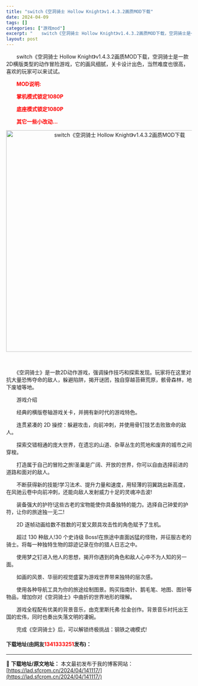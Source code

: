 ```yaml
---
title: "switch《空洞骑士 Hollow Knight》v1.4.3.2画质MOD下载"
date: 2024-04-09
tags: []
categories: ["游戏mod"]
excerpt: "　　switch《空洞骑士 Hollow Knight》v1.4.3.2画质MOD下载，空洞骑士是一款2D横版类型的动作冒险游戏，它的画风细腻，关卡设计出色，当然难度也很高，喜欢的玩家可以来试试。 　　MOD说明: 　　掌机模式锁定1080P 　　底座模式锁定1080P 　　其它一些小改动... &amp;&hellip;"
layout: post
---
```


 <p>　　switch《空洞骑士 Hollow Knight》v1.4.3.2画质MOD下载，空洞骑士是一款2D横版类型的动作冒险游戏，它的画风细腻，关卡设计出色，当然难度也很高，喜欢的玩家可以来试试。</p> <p><span style="color:#FF0000;"><strong>　　MOD说明:</strong></span></p> <p><span style="color:#FF0000;"><strong>　　掌机模式锁定1080P</strong></span></p> <p><span style="color:#FF0000;"><strong>　　底座模式锁定1080P</strong></span></p> <p><span style="color:#FF0000;"><strong>　　其它一些小改动...</strong></span></p> <p align="center"><img align="" border="0" src="https://lad.sfcrom.cn/wp-content/uploads/2024/04/20240409_6615057752008.webp" width="600" alt="switch《空洞骑士 Hollow Knight》v1.4.3.2画质MOD下载" /></p> <p align="center">&nbsp;</p> <p>　　《空洞骑士》是一款2D动作游戏，强调操作技巧和探索发现。玩家将在这里对抗大量恐怖夺命的敌人，躲避陷阱，揭开谜团，独自穿越苔藓荒原，骸骨森林，地下废墟等地。</p> <p>　　游戏介绍</p> <p>　　经典的横版卷轴游戏关卡，并拥有新时代的游戏特色。</p> <p>　　连贯紧凑的 2D 操控：躲避攻击，向前冲刺，并使用骨钉技艺击败致命的敌人。</p> <p>　　探索交错相通的庞大世界，在遗忘的山道、杂草丛生的荒地和废弃的城市之间穿梭。</p> <p>　　打造属于自己的冒险之旅!圣巢是广阔、开放的世界，你可以自由选择前进的道路和面对的敌人。</p> <p>　　不断获得新的技能!学习法术、提升力量和速度，用轻薄的羽翼跳出新高度，在风驰云卷中向前冲刺，还能向敌人发射威力十足的灵魂冲击波!</p> <p>　　装备强大的护符!这些古老的宝物能使你具备独特的能力。选择自己钟爱的护符，让你的旅途独一无二!</p> <p>　　2D 逐帧动画给数不胜数的可爱又颇具攻击性的角色赋予了生机。</p> <p>　　超过 130 种敌人!30 个史诗级 Boss!在旅途中直面凶猛的怪物，并征服古老的骑士。将每一种独特生物的踪迹记录在你的猎人日志之中。</p> <p>　　使用梦之钉进入他人的思想，揭开你遇到的角色和敌人心中不为人知的另一面。</p> <p>　　如画的风景、华丽的视觉盛宴为游戏世界带来独特的层次感。</p> <p>　　使用各种导航工具为你的旅途绘制图景。购买指南针、鹅毛笔、地图、图针等物品，增加你对《空洞骑士》中曲折的世界地形的理解。</p> <p>　　游戏全程配有优美的背景音乐，由克里斯托弗&middot;拉金创作。背景音乐衬托出王国的宏伟，同时也奏出失落文明的凄婉。</p> <p>　　完成《空洞骑士》后，可以解锁终极挑战：钢铁之魂模式!</p> <p><h4>下载地址(由网友<font color="red">1341333251</font>发布)：</h4></p> 

---
📖 **下载地址/原文地址：** 本文最初发布于我的博客网站：[https://lad.sfcrom.cn/2024/04/141117/](https://lad.sfcrom.cn/2024/04/141117/)
